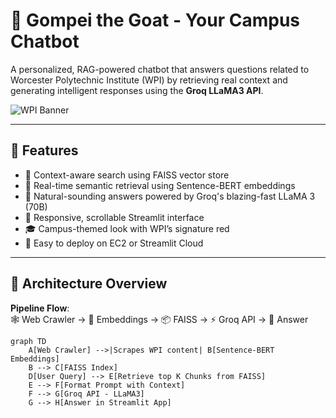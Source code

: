 # 🐐 Gompei the Goat - Your Campus Chatbot

A personalized, RAG-powered chatbot that answers questions related to Worcester Polytechnic Institute (WPI) by retrieving real context and generating intelligent responses using the **Groq LLaMA3 API**.

![WPI Banner](assest/DSC_4712_PRINT.jpg)

---

## 🚀 Features

- 🔎 Context-aware search using FAISS vector store
- 🧠 Real-time semantic retrieval using Sentence-BERT embeddings
- 🤖 Natural-sounding answers powered by Groq's blazing-fast LLaMA 3 (70B)
- 💬 Responsive, scrollable Streamlit interface
- 🎓 Campus-themed look with WPI’s signature red
- 🔧 Easy to deploy on EC2 or Streamlit Cloud

---

## 🧱 Architecture Overview


**Pipeline Flow**:  
🕸️ Web Crawler → 🧠 Embeddings → 📦 FAISS → ⚡ Groq API → 💬 Answer

```mermaid
graph TD
    A[Web Crawler] -->|Scrapes WPI content| B[Sentence-BERT Embeddings]
    B --> C[FAISS Index]
    D[User Query] --> E[Retrieve top K Chunks from FAISS]
    E --> F[Format Prompt with Context]
    F --> G[Groq API - LLaMA3]
    G --> H[Answer in Streamlit App]

